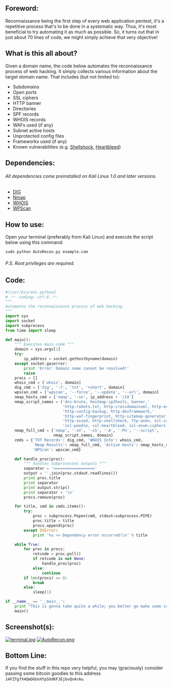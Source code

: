 ## Foreword:
Reconnaissance being the first step of every web application pentest, it's a repetitive process that's to be done in a systematic way. Thus, it's most beneficial to try automating it as much as possible. So, it turns out that in just about 70 lines of code, we might simply achieve that very objective!

## What is this all about?
Given a domain name, the code below automates the reconnaissance process of web hacking. It simply collects various information about the target domain name. That includes (but not limited to): 
* Subdomains
* Open ports
* SSL ciphers
* HTTP banner
* Directories
* SPF records
* WHOIS records
* WAFs used (if any)
* Subnet active hosts
* Unprotected config files
* Frameworks used (if any)
* Known vulnerabilities (e.g. [Shellshock](https://en.wikipedia.org/wiki/Shellshock_(software_bug)), [Heartbleed](https://en.wikipedia.org/wiki/Heartbleed))

## Dependencies:
###### All dependencies come preinstalled on Kali Linux 1.0 and later versions.
* [DIG](https://en.wikipedia.org/wiki/Dig_(command))
* [Nmap](https://nmap.org)
* [WHOIS](https://en.wikipedia.org/wiki/WHOIS#Software)
* [WPScan](https://wpscan.org)

## How to use:
Open your terminal (preferably from Kali Linux) and execute the script below using this command:
```shell
sudo python AutoRecon.py example.com
```
###### P.S. Root privileges are required.

## Code:
```python
#!/usr/bin/env python2
# -*- coding: utf-8 -*-
"""
Automates the reconnaissance process of web hacking.
"""
import sys
import socket
import subprocess
from time import sleep

def main():
    """ Executes main code """
    domain = sys.argv[1]
    try:
        ip_address = socket.gethostbyname(domain)
    except socket.gaierror:
        print 'Error: Domain name cannot be resolved!'
        raise
    procs = []
    whois_cmd = ['whois', domain]
    dig_cmd = ['dig', '-t', 'txt', '+short', domain]
    wpscan_cmd = ['wpscan', '--force', '--update', '--url', domain]
    nmap_hosts_cmd = ['nmap', '-sn', ip_address + '/24']
    nmap_script_names = ('dns-brute, hostmap-ip2hosts, banner,'
                         'http-robots.txt, http-crossdomainxml, http-enum,'
                         'http-config-backup, http-devframework,'
                         'http-waf-fingerprint, http-sitemap-generator,'
                         'http-xssed, http-shellshock, ftp-anon, ssl-cert,'
                         'ssl-poodle, ssl-heartbleed, ssl-enum-ciphers')
    nmap_full_cmd = ['nmap', '-sV', '-sS', '-A', '-Pn', '--script',
                     nmap_script_names, domain]
    cmds = {'TXT Records': dig_cmd, 'WHOIS Info': whois_cmd,
            'Nmap Results': nmap_full_cmd, 'Active Hosts': nmap_hosts_cmd,
            'WPScan': wpscan_cmd}

    def handle_proc(proc):
        """ handles subprocesses outputs """
        separator = '=================='
        output = ''.join(proc.stdout.readlines())
        print proc.title
        print separator
        print output.strip()
        print separator + '\n'
        procs.remove(proc)

    for title, cmd in cmds.items():
        try:
            proc = subprocess.Popen(cmd, stdout=subprocess.PIPE)
            proc.title = title
            procs.append(proc)
        except OSError:
            print '%s >> Dependency error occurred!\n' % title

    while True:
        for proc in procs:
            retcode = proc.poll()
            if retcode is not None:
                handle_proc(proc)
            else:
                continue
        if len(procs) == 0:
            break
        else:
            sleep(1)

if __name__ == '__main__':
    print "This is gonna take quite a while; you better go make some coffee!\n"
    main()

```

## Screenshot(s):
[![terminal.jpg](https://s3.postimg.org/fg0j4bi8j/terminal.jpg)](https://s3.postimg.org/fg0j4bi8j/terminal.jpg)
[![AutoRecon.png](https://s14.postimg.org/nq01wywdt/Auto_Recon.png)](https://postimg.org/image/ei7tg9pbh/)
## Bottom Line:
If you find the stuff in this repo very helpful, you may (graciously) consider passing some bitcoin goodies to this address `14FZTgfX4QmDGUoXYpSUdKFJEjbvQnArAu`.